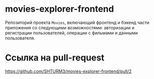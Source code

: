 # movies-explorer-frontend
Репозиторий проекта `Movies`, включающий фронтенд и бэкенд части приложения со следующими возможностями: авторизации и регистрации пользователей, операции с фильмами и данными пользователя.  
  
# Ссылка на pull-request
https://github.com/SHTURM3/movies-explorer-frontend/pull/2